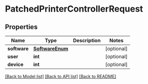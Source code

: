 # PatchedPrinterControllerRequest


## Properties
Name | Type | Description | Notes
------------ | ------------- | ------------- | -------------
**software** | [**SoftwareEnum**](SoftwareEnum.md) |  | [optional] 
**user** | **int** |  | [optional] 
**device** | **int** |  | [optional] 

[[Back to Model list]](../README.md#documentation-for-models) [[Back to API list]](../README.md#documentation-for-api-endpoints) [[Back to README]](../README.md)


